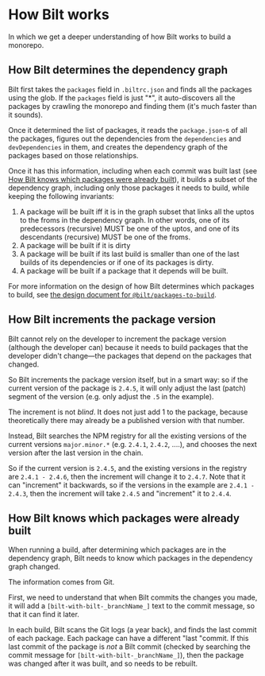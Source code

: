 <!-- markdownlint-disable MD033 -->
# How Bilt works

In which we get a deeper understanding of how Bilt works to build a monorepo.

## How Bilt determines the dependency graph

Bilt first takes the `packages` field in `.biltrc.json` and finds all the packages using the glob.
If the `packages` field is just "*", it auto-discovers all the packages by crawling the monorepo and
finding them (it's much faster than it sounds).

Once it determined the list of packages, it reads the `package.json`-s of all the packages, figures
out the dependencies from the `dependencies` and `devDependencies` in them,
and creates the dependency graph of the packages based on those relationships.

Once it has this information, including when each commit was built last (see [How Bilt knows which
packages were already built](#how-bilt-knows-which-packages-were-already-built)), it builds a subset
of the dependency graph, including only those packages it needs to build, while keeping the
following invariants:

1. A package will be built iff it is in the graph subset that links all the uptos to the froms in the
  dependency graph. In other words, one of its predecessors (recursive) MUST be one of the uptos,
  and one of its descendants (recursive) MUST be one of the froms.
2. A package will be built if it is dirty
3. A package will be built if its last build is smaller than one of the last builds of its
  dependencies or if one of its packages is dirty.
4. A package will be built if a package that it depends will be built.

For more information on the design of how Bilt determines which packages to build, see
[the design document for
`@bilt/packages-to-build`](./packages/packages-to-build/docs/design.md#calculating-set-of-packages-to-build).

## <a name="version-increment-how"></a>How Bilt increments the package version

Bilt cannot rely on the developer to increment the package version (although the developer can)
because it needs to build packages that the developer didn't change—the packages that depend on the
packages that changed.

So Bilt increments the package version itself, but in a smart way: so if the current version of
the package is `2.4.5`, it will only adjust the last (patch) segment of
the version (e.g. only adjust the `.5` in the example).

The increment is not _blind_. It does not just add 1 to the package, because theoretically there
may already be a published version with that number.

Instead, Bilt searches the NPM registry for all the existing versions of the current versions
`major.minor.*` (e.g. `2.4.1`, `2.4.2`, ....), and chooses the next version after the last version
in the chain.

So if the current version is `2.4.5`, and the existing versions in the registry are
`2.4.1 - 2.4.6`, then the increment will change it to `2.4.7`. Note that it can "increment" it
backwards, so if the versions in the example are `2.4.1 - 2.4.3`, then the increment
will take `2.4.5` and "increment" it to `2.4.4`.

## <a name="packages-built-how"></a>How Bilt knows which packages were already built

When running a build, after determining which packages are in the dependency graph,
Bilt needs to know which packages in the dependency graph changed.

The information comes from Git.

First, we need to understand that when Bilt commits the changes you made, it will add
a `[bilt-with-bilt-_branchName_]` text to the commit message, so that it can find it later.

In each build, Bilt scans the Git logs (a year back), and finds the last
commit of each package. Each package can have a different "last "commit. If this last
commit of the package is _not_ a Bilt commit
(checked by searching the commit message for `[bilt-with-bilt-_branchName_]`), then the package was changed
after it was built, and so needs to be rebuilt.
